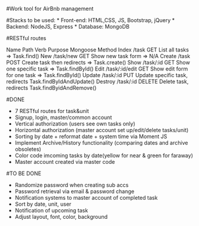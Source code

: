 #Work tool for AirBnb management

#Stacks to be used:
	* Front-end: HTML,CSS, JS, Bootstrap, jQuery
	* Backend: NodeJS, Express 
	* Database: MongoDB
	
#RESTful routes

Name	Path			Verb	Purpose							Mongoose Method
Index	/task			GET		List all tasks =>				Task.find()
New		/task/new		GET		Show new task form =>			N/A
Create	/task			POST	Create task then redirects =>	Task.create()
Show	/task/:id		GET		Show one specific task =>		Task.findById()
Edit	/task/:id/edit	GET		Show edit form for one task =>	Task.findById()
Update	/task/:id		PUT		Update specific task, redirects	Task.findByIdAndUpdate()
Destroy	/task/:id		DELETE	Delete task, redirects			Task.findByidAndRemove()

#DONE
* 7 RESTful routes for task&unit
* Signup, login, master/common account
* Vertical authorization (users see own tasks only)
* Horizontal authorization (master account set up/edit/delete tasks/unit)
* Sorting by date + reformat date + system time via Moment JS
* Implement Archive/History functionality (comparing dates and archive obsoletes)
* Color code imcoming tasks by date(yellow for near & green for faraway)
* Master account created via master code

#TO BE DONE
* Randomize password when creating sub accs
* Password retrieval via email & password change
* Notification systems to master account of completed task
* Sort by date, unit, user
* Notification of upcoming task
* Adjust layout, font, color, background



